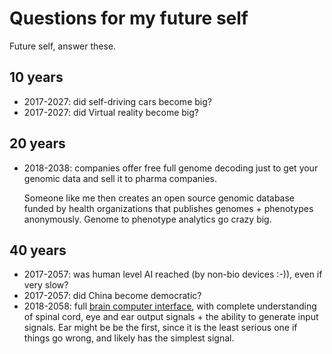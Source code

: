 # Questions for my future self

Future self, answer these.

## 10 years

- 2017-2027: did self-driving cars become big?
- 2017-2027: did Virtual reality become big?

## 20 years

-   2018-2038: companies offer free full genome decoding just to get your genomic data and sell it to pharma companies.

    Someone like me then creates an open source genomic database funded by health organizations that publishes genomes + phenotypes anonymously. Genome to phenotype analytics go crazy big.

## 40 years

- 2017-2057: was human level AI reached (by non-bio devices :-)), even if very slow?
- 2017-2057: did China become democratic?
- 2018-2058: full [brain computer interface](https://en.wikipedia.org/wiki/Brain%E2%80%93computer_interface), with complete understanding of spinal cord, eye and ear output signals + the ability to generate input signals. Ear might be be the first, since it is the least serious one if things go wrong, and likely has the simplest signal.
